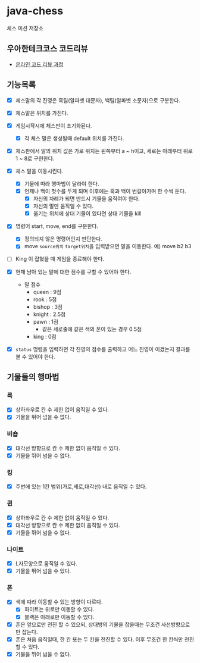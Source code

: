 # java-chess

체스 미션 저장소

## 우아한테크코스 코드리뷰

- [온라인 코드 리뷰 과정](https://github.com/woowacourse/woowacourse-docs/blob/master/maincourse/README.md)


## 기능목록

- [x] 체스말의 각 진영은 흑팀(알파벳 대문자), 백팀(알파벳 소문자)으로 구분한다.
- [x] 체스말은 위치를 가진다.
- [x] 게임시작시에 체스판이 초기화된다.
  - [x] 각 체스 말은 생성될때 default 위치를 가진다.
- [x] 체스판에서 말의 위치 값은 가로 위치는 왼쪽부터 a ~ h이고, 세로는 아래부터 위로 1 ~ 8로 구현한다.
- [x] 체스 말을 이동시킨다.
  - [x] 기물에 따라 행마법이 달라야 한다.
  - [x] 언제나 백이 첫수를 두게 되며 이후에는 흑과 백이 번갈아가며 한 수씩 둔다.
    - [x] 자신의 차례가 되면 반드시 기물을 움직여야 한다.
    - [x] 자신의 말만 움직일 수 있다.
    - [x] 옮기는 위치에 상대 기물이 있다면 상대 기물을 kill
- [x] 명령어 start, move, end를 구분한다.
    - [x] 정의되지 않은 명령어인지 판단한다.
    - [x] move `source위치` `target위치`을 입력받으면 말을 이동한다. 예) move b2 b3
- [ ] King 이 잡혔을 때 게임을 종료해야 한다.
- [x] 현재 남아 있는 말에 대한 점수를 구할 수 있어야 한다.
  - 말 점수
    - queen : 9점
    - rook : 5점
    - bishop : 3점
    - knight : 2.5점
    - pawn : 1점
      - 같은 세로줄에 같은 색의 폰이 있는 경우 0.5점
    - king : 0점
- [x] `status` 명령을 입력하면 각 진영의 점수를 출력하고 어느 진영이 이겼는지 결과를 볼 수 있어야 한다.



## 기물들의 행마법

### 룩
- [x] 상하좌우로 칸 수 제한 없이 움직일 수 있다.
- [x] 기물을 뛰어 넘을 수 없다.

### 비숍
- [x] 대각선 방향으로 칸 수 제한 없이 움직일 수 있다.
- [x] 기물을 뛰어 넘을 수 없다.

### 킹
- [x] 주변에 있는 1칸 범위(가로,세로,대각선) 내로 움직일 수 있다.

### 퀸
- [x] 상하좌우로 칸 수 제한 없이 움직일 수 있다.
- [x] 대각선 방향으로 칸 수 제한 없이 움직일 수 있다.
- [x] 기물을 뛰어 넘을 수 없다.

### 나이트
- [x] L자모양으로 움직일 수 있다.
- [x] 기물을 뛰어 넘을 수 있다.

### 폰
- [x] 색에 따라 이동할 수 있는 방향이 다르다.
  - [x] 화이트는 위로만 이동할 수 있다.
  - [x] 블랙은 아래로만 이동할 수 있다.
- [x] 폰은 앞으로만 전진 할 수 있으되, 상대방의 기물을 잡을때는 무조건 사선방향으로만 잡는다.
- [x] 폰은 처음 움직일때, 한 칸 또는 두 칸을 전진할 수 있다. 이후 무조건 한 칸씩만 전진할 수 있다.
- [x] 기물을 뛰어 넘을 수 없다.
